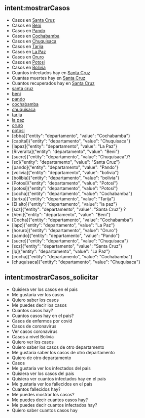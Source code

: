 ## intent:mostrarCasos
- Casos en [Santa Cruz](departamento)
- Casos en [Beni](departamento)
- Casos en [Pando](departamento)
- Casos en [Cochabamba](departamento)
- Casos en [Chuquisaca](departamento)
- Casos en [Tarija](departamento)
- Casos en [La Paz](departamento)
- Casos en [Oruro](departamento)
- Casos en [Potosi](departamento)
- Casos en [Bolivia](departamento)
- Cuantos infectados hay en [Santa Cruz](departamento)
- Cuantas muertes hay en [Santa Cruz](departamento)
- Cuantos recuperados hay en [Santa Cruz](departamento)
- [santa cruz](departamento)
- [beni](departamento)
- [pando](departamento)
- [cochabamba](departamento)
- [chuquisaca](departamento)
- [tarija](departamento)
- [la paz](departamento)
- [oruro](departamento)
- [potosi](departamento)
- [cbba]{"entity": "departamento", "value": "Cochabamba"}
- [capital]{"entity": "departamento", "value": "Chuquisaca"}
- [lapaz]{"entity": "departamento", "value": "La Paz"}
- [Riveralta]{"entity": "departamento", "value": "Beni"}
- [sucre]{"entity": "departamento", "value": "Chuquisaca"}?
- [sc]{"entity": "departamento", "value": "Santa Cruz"}
- [pando]{"entity": "departamento", "value": "Pando"}
- [volivia]{"entity": "departamento", "value": "bolivia"}
- [bolibia]{"entity": "departamento", "value": "bolivia"}
- [Potosí]{"entity": "departamento", "value": "Potosi"}
- [potosí]{"entity": "departamento", "value": "Potosi"}
- [cocha]{"entity": "departamento", "value": "Cochabamba"}
- [tarixa]{"entity": "departamento", "value": "Tarija"}
- [El alto]{"entity": "departamento", "value": "la paz"}
- [scz]{"entity": "departamento", "value": "Santa Cruz"} ?
- [Veni]{"entity": "departamento", "value": "Beni"}
- [Cocha]{"entity": "departamento", "value": "Cochabamba"}
- [lapz]{"entity": "departamento", "value": "La Paz"}
- [horuro]{"entity": "departamento", "value": "Oruro"}
- [pamdo]{"entity": "departamento", "value": "Pando"}
- [sucre]{"entity": "departamento", "value": "Chuquisaca"}
- [scz]{"entity": "departamento", "value": "Santa Cruz"}
- [lp]{"entity": "departamento", "value": "La Paz"}
- [cocha]{"entity": "departamento", "value": "Cochabamba"}
- [chuquisaca]{"entity": "departamento", "value": "Chuquisaca"}

## intent:mostrarCasos_solicitar
- Quisiera ver los casos en el pais
- Me gustaria ver los casos
- Quiero saber los casos
- Me puedes decir los casos
- Cuantos casos hay?
- Cuantos casos hay en el pais?
- Casos de enfermos por covid
- Casos de coronavirus
- Ver casos coronavirus
- Casos a nivel Bolivia
- Quiero ver los casos
- Quiero saber los casos de otro departamento
- Me gustaria saber los casos de otro departamento
- Quiero de otro departamento
- Casos
- Me gustaria ver los infectados del pais
- Quisiera ver los casos del pais
- Quisiera ver cuantos infectados hay en el pais
- Me gustaria ver los fallecidos en el pais
- Cuantos fallecidos hay?
- Me puedes mostrar los casos?
- Me puedes decir cuantos casos hay?
- Me puedes decir cuantos infectados hay?
- Quiero saber cuantos casos hay
